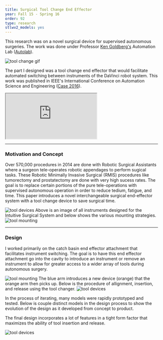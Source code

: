 ```yaml
---
title: Surgical Tool Change End Effector
year: Fall 15 - Spring 16
order: 92
type: research
stlwv2_models: yes
---
```

This research was on a novel surgical device for supervised autonomous surgeries.
The work was done under Professor [Ken Goldberg's](https://goldberg.berkeley.edu/) Automation Lab ([Autolab](http://autolab.berkeley.edu/)).

![tool change gif](/website/assets/images/ToolChange500w.gif)

The part I designed was a tool change end effector that would facilitate automated switching between instruments of the DaVinci robot system.
This work was published in IEEE's International Conference on Automation Science and Engineering ([Case 2016](https://case2016.org/)).
<iframe src="https://drive.google.com/file/d/1-S85-cmj0PrY7fJXdeeDm79jxUIi20RZ/preview"></iframe>

---
### Motivation and Concept

Over 570,000 procedures in 2014 are done with Robotic Surgical Assistants where a surgeon tele-operates robotic appendages to perform sugical tasks.
These Robotic Minimally Invasive Surgical (RMIS) procedures like tumorectomy and prostatectomy are done with very high sucess rates.
The goal is to replace certain portions of the pure tele-operations with supervised autonomous operation in order to reduce tedium, fatigue, and time.
This paper introduces a novel interchangeable surgical end-effector system with a tool change device to save surgical time.

![tool devices](/website/assets/images/ToolChangeGeneral.jpg)
Above is an image of all instruments designed for the Intuitive Surgical System and below shows the various mounting strategies.
![tool mounting](/website/assets/images/ToolChangeInterface.jpg)

---
### Design

I worked primarily on the catch basin end effector attachment that facilitates instrument switching. 
The goal is to have this end effector attachment go into the cavity to introduce an instrument or remove an instrument to allow for greater access to a wider array of tools during autonomous surgery.

![tool mounting](/website/assets/images/ToolChangeOverall.jpg)
The blue arm introduces a new device (orange) that the orange arm then picks up.
Below is the procedure of allignment, insertion, and release using the tool changer.
![tool devices](/website/assets/images/ToolChangeProcedure.jpg)

In the process of iterating, many models were rapidly prototyped and tested.
Below is couple distinct models in the design process to show the evolution of the design as it developed from concept to product.
<div class="stlwv2-model" data-model-url="/website/assets/models/ToolChangeModel.STL"></div>

The final design incorporates a lot of features in a tight form factor that maximizes the ability of tool insertion and release.

![tool devices](/website/assets/images/ToolChangeFeature.jpg)



